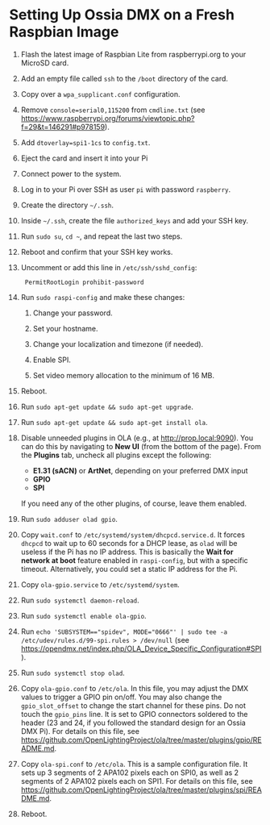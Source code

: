 # Setting Up Ossia DMX on a Fresh Raspbian Image

1. Flash the latest image of Raspbian Lite from raspberrypi.org to your MicroSD card.

1. Add an empty file called `ssh` to the `/boot` directory of the card.

1. Copy over a `wpa_supplicant.conf` configuration.

1. Remove `console=serial0,115200` from `cmdline.txt` (see <https://www.raspberrypi.org/forums/viewtopic.php?f=29&t=146291#p978159>).

1. Add `dtoverlay=spi1-1cs` to `config.txt`.

1. Eject the card and insert it into your Pi

1. Connect power to the system.

1. Log in to your Pi over SSH as user `pi` with password `raspberry`.

1. Create the directory `~/.ssh`.

1. Inside `~/.ssh`, create the file `authorized_keys` and add your SSH key.

1. Run `sudo su`, `cd ~`, and repeat the last two steps.

1. Reboot and confirm that your SSH key works.

1. Uncomment or add this line in `/etc/ssh/sshd_config`:

		PermitRootLogin prohibit-password

1. Run `sudo raspi-config` and make these changes:

	1. Change your password.

	1. Set your hostname.

	1. Change your localization and timezone (if needed).

	1. Enable SPI.

	1. Set video memory allocation to the minimum of 16 MB.

1. Reboot.

1. Run `sudo apt-get update && sudo apt-get upgrade`.

1. Run `sudo apt-get update && sudo apt-get install ola`.

1. Disable unneeded plugins in OLA (e.g., at <http://prop.local:9090>). You can do this by navigating to **New UI** (from the bottom of the page). From the **Plugins** tab, uncheck all plugins except the following:

	- **E1.31 (sACN)** or **ArtNet**, depending on your preferred DMX input
	- **GPIO**
	- **SPI**

	If you need any of the other plugins, of course, leave them enabled.

1. Run `sudo adduser olad gpio`.

1. Copy `wait.conf` to `/etc/systemd/system/dhcpcd.service.d`. It forces `dhcpcd` to wait up to 60 seconds for a DHCP lease, as `olad` will be useless if the Pi has no IP address. This is basically the **Wait for network at boot** feature enabled in `raspi-config`, but with a specific timeout. Alternatively, you could set a static IP address for the Pi.

1. Copy `ola-gpio.service` to `/etc/systemd/system`.

1. Run `sudo systemctl daemon-reload`.

1. Run `sudo systemctl enable ola-gpio`.

1. Run `echo 'SUBSYSTEM=="spidev", MODE="0666"' | sudo tee -a /etc/udev/rules.d/99-spi.rules > /dev/null` (see <https://opendmx.net/index.php/OLA_Device_Specific_Configuration#SPI>).

1. Run `sudo systemctl stop olad`.

1. Copy `ola-gpio.conf` to `/etc/ola`. In this file, you may adjust the DMX values to trigger a GPIO pin on/off. You may also change the `gpio_slot_offset` to change the start channel for these pins. Do not touch the `gpio_pins` line. It is set to GPIO connectors soldered to the header (23 and 24, if you followed the standard design for an Ossia DMX Pi). For details on this file, see <https://github.com/OpenLightingProject/ola/tree/master/plugins/gpio/README.md>.

1. Copy `ola-spi.conf` to `/etc/ola`. This is a sample configuration file. It sets up 3 segments of 2 APA102 pixels each on SPI0, as well as 2 segments of 2 APA102 pixels each on SPI1. For details on this file, see <https://github.com/OpenLightingProject/ola/tree/master/plugins/spi/README.md>.

1. Reboot.
